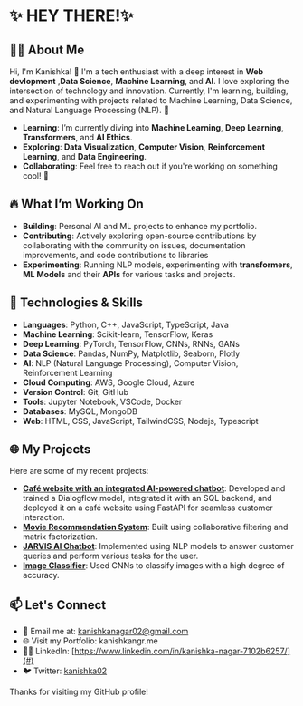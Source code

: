 # ✨ HEY THERE!✨

## 👨‍💻 About Me
Hi, I'm Kanishka! 👋 I'm a tech enthusiast with a deep interest in **Web devlopment** ,**Data Science**, **Machine Learning**, and **AI**. I love exploring the intersection of technology and innovation. Currently, I'm learning, building, and experimenting with projects related to Machine Learning, Data Science, and Natural Language Processing (NLP). 🚀

- **Learning**: I’m currently diving into **Machine Learning**, **Deep Learning**, **Transformers**, and **AI Ethics**.
- **Exploring**: **Data Visualization**, **Computer Vision**, **Reinforcement Learning**, and **Data Engineering**.
- **Collaborating**: Feel free to reach out if you're working on something cool! 🤝


## 🔥 What I’m Working On
- **Building**: Personal AI and ML projects to enhance my portfolio.
- **Contributing**: Actively exploring open-source contributions by collaborating with the community on issues, documentation improvements, and code contributions to libraries
- **Experimenting**: Running NLP models, experimenting with **transformers**, **ML Models** and their **APIs** for various tasks and projects.


## 🚀 Technologies & Skills
- **Languages**: Python, C++, JavaScript, TypeScript, Java
- **Machine Learning**: Scikit-learn, TensorFlow, Keras
- **Deep Learning**: PyTorch, TensorFlow, CNNs, RNNs, GANs
- **Data Science**: Pandas, NumPy, Matplotlib, Seaborn, Plotly
- **AI**: NLP (Natural Language Processing), Computer Vision, Reinforcement Learning
- **Cloud Computing**: AWS, Google Cloud, Azure
- **Version Control**: Git, GitHub
- **Tools**: Jupyter Notebook, VSCode, Docker
- **Databases**: MySQL, MongoDB
- **Web**: HTML, CSS, JavaScript, TailwindCSS, Nodejs, Typescript


## 🌐 My Projects
Here are some of my recent projects:

- **[Café  website with an integrated AI-powered chatbot](#)**: Developed and trained a Dialogflow model, integrated it with an SQL backend, and deployed it on a café website using FastAPI for seamless customer interaction.
- **[Movie Recommendation System](#)**: Built using collaborative filtering and matrix factorization.
- **[JARVIS AI Chatbot](#)**: Implemented using NLP models to answer customer queries and perform various tasks for the user.
- **[Image Classifier](#)**: Used CNNs to classify images with a high degree of accuracy.

## 📫 Let's Connect
- 💌 Email me at: kanishkanagar02@gmail.com
- 🌐 Visit my Portfolio: kanishkangr.me
- 👨‍💻 LinkedIn: [https://www.linkedin.com/in/kanishka-nagar-7102b6257/](#)
- 🐦 Twitter: [kanishka02](#)

Thanks for visiting my GitHub profile! 

